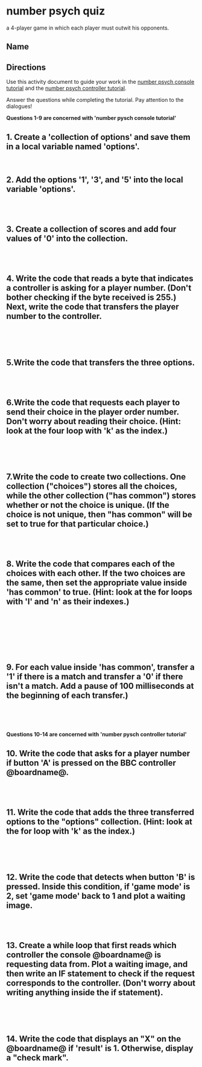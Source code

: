 # number psych quiz

a 4-player game in which each player must outwit his opponents.

## Name

## Directions

Use this activity document to guide your work in the [number psych console tutorial](/lessons/number-psych-console/tutorial) and the [number psych controller tutorial](/lessons/number-psych-controller/tutorial).

Answer the questions while completing the tutorial. Pay attention to the dialogues!

**Questions 1-9 are concerned with 'number pysch console tutorial'**

## 1. Create a 'collection of options' and save them in a local variable named 'options'.

<br/>

## 2. Add the options '1', '3', and '5' into the local variable 'options'.

<br/>

<br/>

## 3. Create a collection of scores and add four values of '0' into the collection.  

<br />

<br/>

## 4. Write the code that reads a byte that indicates a controller is asking for a player number. (Don't bother checking if the byte received is 255.) Next, write the code that transfers the player number to the controller. 

<br />

<br/>

<br/>

## 5.Write the code that transfers the three options.

<br />

<br/>

## 6.Write the code that requests each player to send their choice in the player order number. Don't worry about reading their choice. (Hint: look at the four loop with 'k' as the index.)

<br />

<br/>

<br/>

## 7.Write the code to create two collections. One collection ("choices") stores all the choices, while the other collection ("has common") stores whether or not the choice is unique. (If the choice is not unique, then "has common" will be set to true for that particular choice.)

<br />

<br/>

## 8. Write the code that compares each of the choices with each other. If the two choices are the same, then set the appropriate value inside 'has common' to true. (Hint: look at the for loops with 'l' and 'n' as their indexes.)

<br />

<br/>

<br/>

<br/>

<br/>

<br/>

## 9. For each value inside 'has common', transfer a '1' if there is a match and transfer a '0' if there isn't a match. Add a pause of 100 milliseconds at the beginning of each transfer.)

<br />

<br/>

<br/>

**Questions 10-14 are concerned with 'number pysch controller tutorial'**

## 10. Write the code that asks for a player number if button 'A' is pressed on the BBC controller @boardname@.

<br />

<br/>

## 11. Write the code that adds the three transferred options to the "options" collection. (Hint: look at the for loop with 'k' as the index.)

<br />

<br/>

<br/>

## 12. Write the code that detects when button 'B' is pressed. Inside this condition, if 'game mode' is 2, set 'game mode' back to 1 and plot a waiting image.

<br />

<br/>

## 13. Create a while loop that first reads which controller the console @boardname@ is requesting data from. Plot a waiting image, and then write an IF statement to check if the request corresponds to the controller. (Don't worry about writing anything inside the if statement).

<br />

<br/>

<br/>

## 14. Write the code that displays an "X" on the @boardname@ if 'result' is 1. Otherwise, display a "check mark".

<br />

<br/>

